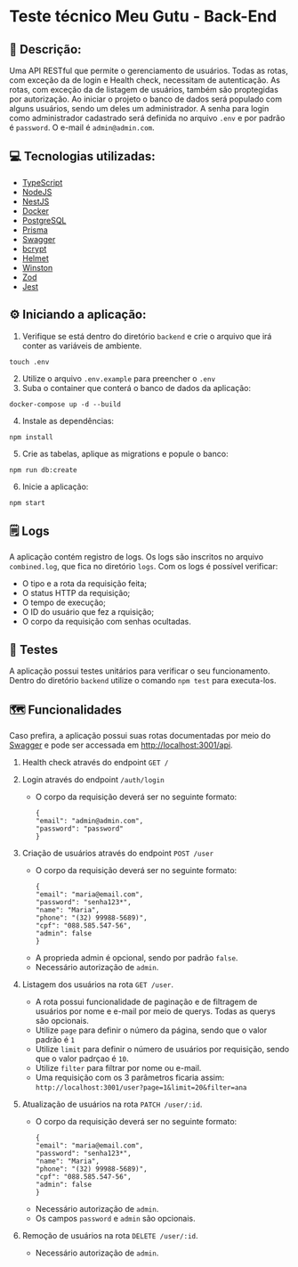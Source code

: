 # Teste técnico Meu Gutu - Back-End

## 📝 Descrição:
Uma API RESTful que permite o gerenciamento de usuários. Todas as rotas, com exceção da de login e Health check, necessitam de autenticação. As rotas, com exceção da de listagem de usuários, também são proptegidas por autorização. Ao iniciar o projeto o banco de dados será populado com alguns usuários, sendo um deles um administrador. A senha para login como administrador cadastrado será definida no arquivo ```.env``` e por padrão é ```password```. O e-mail é ```admin@admin.com```.  

## 💻 Tecnologias utilizadas:
- <a href="https://www.typescriptlang.org/" target="_blank">TypeScript</a>
- <a href="https://nodejs.org/en" target="_blank">NodeJS</a>
- <a href="https://nestjs.com/" target="_blank">NestJS</a>
- <a href="https://www.docker.com/" target="_blank">Docker</a>
- <a href="https://www.postgresql.org/">PostgreSQL</a>
- <a href="https://www.prisma.io/" target="_blank">Prisma</a>
- <a href="https://swagger.io/" target="_blank">Swagger</a>
- <a href="https://github.com/kelektiv/node.bcrypt.js" target="_blank">bcrypt</a>
- <a href="https://github.com/helmetjs/helmet" target="_blank">Helmet</a>
- <a href="https://github.com/winstonjs/winston" target="_blank">Winston</a>
- <a href="https://zod.dev/" target="_blank">Zod</a>
- <a href="https://jestjs.io/pt-BR/" target="_blank">Jest</a>

## ⚙️ Iniciando a aplicação:
1. Verifique se está dentro do diretório ```backend``` e crie o arquivo que irá conter as variáveis de ambiente.
  ```
  touch .env
  ```
2. Utilize o arquivo ```.env.example``` para preencher o ```.env```
3. Suba o container que conterá o banco de dados da aplicação:
  ```
  docker-compose up -d --build
  ```
4. Instale as dependências:
  ```
  npm install
  ```
5. Crie as tabelas, aplique as migrations e popule o banco:
  ```
  npm run db:create
  ```
6. Inicie a aplicação:
  ```
  npm start
  ```
## 🗒️ Logs
A aplicação contém registro de logs. Os logs são inscritos no arquivo ```combined.log```, que fica no diretório ```logs```. Com os logs é possível verificar:
- O tipo e a rota da requisição feita;
- O status HTTP da requisição;
- O tempo de execução;
- O ID do usuário que fez a rquisição;
- O corpo da requisição com senhas ocultadas.


## 🧪 Testes
A aplicação possui testes unitários para verificar o seu funcionamento. Dentro do diretório ```backend``` utilize o comando ```npm test``` para executa-los.


## 🗺️ Funcionalidades
Caso prefira, a aplicação possui suas rotas documentadas por meio do <a href="https://swagger.io/" target="_blank">Swagger</a> e pode ser accessada em <a href="http://localhost:3001/api" target="_blank">http://localhost:3001/api</a>.

1. Health check através do endpoint ```GET /```

2. Login através do endpoint ```/auth/login```
   - O corpo da requisição deverá ser no seguinte formato:
     ```
     {
     "email": "admin@admin.com",
     "password": "password"
     }
     ```
3. Criação de usuários através do endpoint ```POST /user```
   - O corpo da requisição deverá ser no seguinte formato:
     ```
     {
     "email": "maria@email.com",
     "password": "senha123*",
     "name": "Maria",
     "phone": "(32) 99988-5689)",
     "cpf": "088.585.547-56",
     "admin": false
     }
     ```
   - A proprieda admin é opcional, sendo por padrão ```false```.
   - Necessário autorização de ```admin```.
4. Listagem dos usuários na rota ```GET /user```.
   - A rota possui funcionalidade de paginação e de filtragem de usuários por nome e e-mail por meio de querys. Todas as querys são opcionais.
   - Utilize ```page``` para definir o número da página, sendo que o valor padrão é ```1```
   - Utilize ```limit``` para definir o número de usuários por requisição, sendo que o valor padrçao é ```10```.
   - Utilize ```filter``` para filtrar por nome ou e-mail.
   - Uma requisição com os 3 parâmetros ficaria assim:
     ```http://localhost:3001/user?page=1&limit=20&filter=ana```
5. Atualização de usuários na rota ```PATCH /user/:id```.
   - O corpo da requisição deverá ser no seguinte formato:
     ```
     {
     "email": "maria@email.com",
     "password": "senha123*",
     "name": "Maria",
     "phone": "(32) 99988-5689)",
     "cpf": "088.585.547-56",
     "admin": false
     }
     ```
   - Necessário autorização de ```admin```.
   - Os campos ```password``` e ```admin``` são opcionais.
6. Remoção de usuários na rota ```DELETE /user/:id```.
   - Necessário autorização de ```admin```.



     
     
